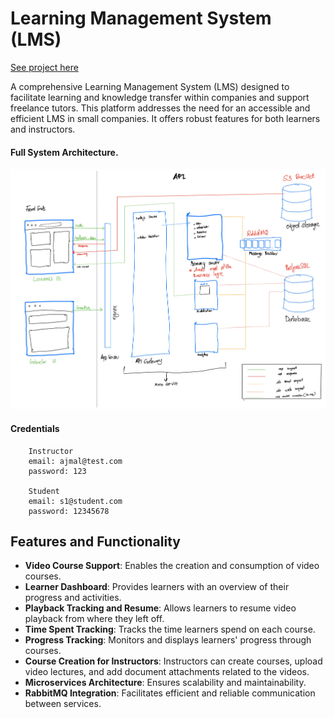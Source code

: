 # Learning Management System (LMS)
[See project here](https://learning-management-demo.netlify.app/)


 A comprehensive Learning Management System (LMS) designed to facilitate learning and knowledge transfer within companies and support freelance tutors. This platform addresses the need for an accessible and efficient LMS in small companies. It offers robust features for both learners and instructors.

#### Full System Architecture.

![alt text](5_6123184313828643108_page-0001.jpg)
#### Credentials
``` 
    Instructor
    email: ajmal@test.com
    password: 123

    Student
    email: s1@student.com
    password: 12345678
 ```
## Features and Functionality
- **Video Course Support**: Enables the creation and consumption of video courses.
- **Learner Dashboard**: Provides learners with an overview of their progress and activities.
- **Playback Tracking and Resume**: Allows learners to resume video playback from where they left off.
- **Time Spent Tracking**: Tracks the time learners spend on each course.
- **Progress Tracking**: Monitors and displays learners' progress through courses.
- **Course Creation for Instructors**: Instructors can create courses, upload video lectures, and add document attachments related to the videos.
- **Microservices Architecture**: Ensures scalability and maintainability.
- **RabbitMQ Integration**: Facilitates efficient and reliable communication between services.
